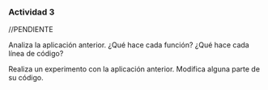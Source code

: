 ### Actividad 3

//PENDIENTE

Analiza la aplicación anterior. ¿Qué hace cada función? ¿Qué hace cada línea de código?

Realiza un experimento con la aplicación anterior. Modifica alguna parte de su código.